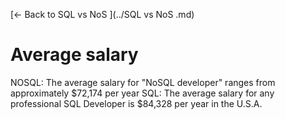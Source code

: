 [← Back to SQL vs NoS ](../SQL vs NoS .md)

# Average salary

NOSQL: The average salary for "NoSQL developer" ranges from approximately $72,174 per year
SQL: The average salary for any professional SQL Developer is $84,328 per year in the U.S.A.